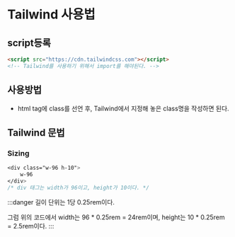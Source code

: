 # Tailwind 사용법

## script등록

```html
<script src="https://cdn.tailwindcss.com"></script>
<!-- Tailwind를 사용하기 위해서 import를 해야된다. -->
```

## 사용방법
- html tag에 class를 선언 후, Tailwind에서 지정해 놓은 class명을 작성하면 된다.

## Tailwind 문법

### Sizing
```css
<div class="w-96 h-10">
    w-96
</div>
/* div 태그는 width가 96이고, height가 10이다. */
```

:::danger
길이 단위는 1당 0.25rem이다.

그럼 위의 코드에서 width는 96 \* 0.25rem = 24rem이며,
height는 10 \* 0.25rem = 2.5rem이다.
:::